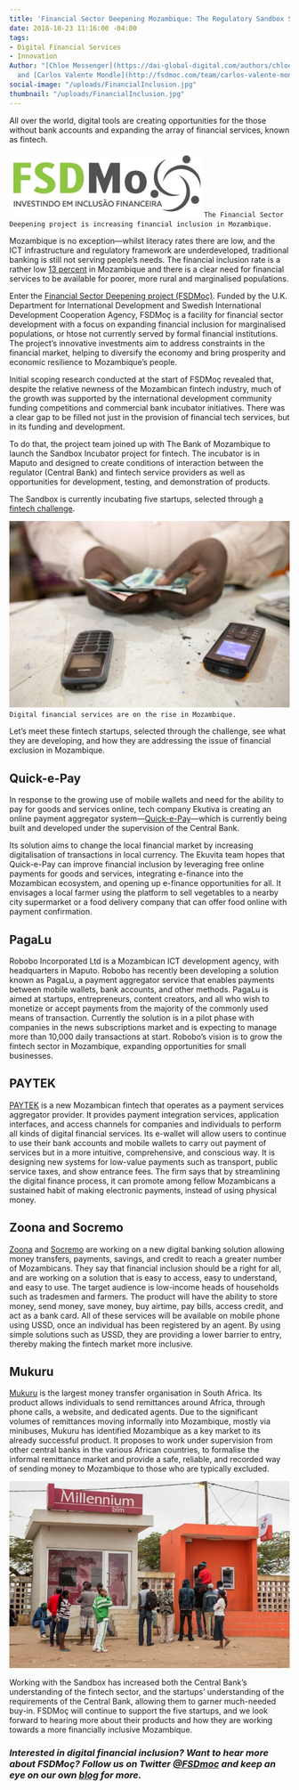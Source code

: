 ```yaml
---
title: 'Financial Sector Deepening Mozambique: The Regulatory Sandbox Startups'
date: 2018-10-23 11:16:00 -04:00
tags:
- Digital Financial Services
- Innovation
Author: "[Chloe Messenger](https://dai-global-digital.com/authors/chloe-messenger/)
  and [Carlos Valente Mondle](http://fsdmoc.com/team/carlos-valente-mondle/)"
social-image: "/uploads/FinancialInclusion.jpg"
thumbnail: "/uploads/FinancialInclusion.jpg"
---
```


All over the world, digital tools are creating opportunities for the those without bank accounts and expanding the array of financial services, known as fintech.

![FSDM-08280e.jpg](/uploads/FSDM-08280e.jpg)`The Financial Sector Deepening project is increasing financial inclusion in Mozambique.`

Mozambique is no exception—whilst literacy rates there are low, and the ICT infrastructure and regulatory framework are underdeveloped, traditional banking is still not serving people’s needs. The financial inclusion rate is a rather low [13 percent](https://uncdf-cdn.azureedge.net/media-manager/86055?sv=2016-05-31&sr=b&sig=aUjmuD2ZtJsftoK7ZR4O1JULKqqAETmoMlyw6sGwZAo%3D&se=2018-10-20T16%3A34%3A14Z&sp=r) in Mozambique and there is a clear need for financial services to be available for poorer, more rural and marginalised populations.

<!--more-->

Enter the [Financial Sector Deepening project (FSDMoç)](https://www.dai.com/our-work/projects/mozambique-financial-sector-deepening-fsdmoc). Funded by the U.K. Department for International Development and Swedish International Development Cooperation Agency, FSDMoç is a facility for financial sector development with a focus on expanding financial inclusion for marginalised populations, or htose not currently served by formal financial institutions. The project’s innovative investments aim to address constraints in the financial market, helping to diversify the economy and bring prosperity and economic resilience to Mozambique’s people.

Initial scoping research conducted at the start of FSDMoç revealed that, despite the relative newness of the Mozambican fintech industry, much of the growth was supported by the international development community funding competitions and commercial bank incubator initiatives. There was a clear gap to be filled not just in the provision of financial tech services, but in its funding and development.

To do that, the project team joined up with The Bank of Mozambique to launch the Sandbox Incubator project for fintech. The incubator is in Maputo and designed to create conditions of interaction between the regulator (Central Bank) and fintech service providers as well as opportunities for development, testing, and demonstration of products.

The Sandbox is currently incubating five startups, selected through [a fintech challenge](http://fsdmoc.com/fsdmoc-addressing-financial-sector-regulation-challenges-regulatory-sandbox-story/).

![phone-9b944e.jpg](/uploads/phone-9b944e.jpg)`Digital financial services are on the rise in Mozambique.`

Let’s meet these fintech startups, selected through the challenge, see what they are developing, and how they are addressing the issue of financial exclusion in Mozambique.

## Quick-e-Pay

In response to the growing use of mobile wallets and need for the ability to pay for goods and services online, tech company Ekutiva is creating an online payment aggregator system—[Quick-e-Pay](http://www.quickepay.co.mz)—which is currently being built and developed under the supervision of the Central Bank.

Its solution aims to change the local financial market by increasing digitalisation of transactions in local currency. The Ekuvita team hopes that Quick-e-Pay ​can improve financial inclusion by leveraging free online payments for goods and services, integrating e-finance into the Mozambican ecosystem, and opening up e-finance opportunities for all. It envisages a local farmer using the platform to sell vegetables to a nearby city supermarket or a food delivery company that can offer food online with payment confirmation.

## PagaLu

Robobo Incorporated Ltd is a Mozambican ICT development agency, with headquarters in Maputo. Robobo has recently been developing a solution known as PagaLu, a payment aggregator service that enables payments between mobile wallets, bank accounts, and other methods. PagaLu is aimed at startups, entrepreneurs, content creators, and all who wish to monetize or accept payments from the majority of the commonly used means of transaction. Currently the solution is in a pilot phase with companies in the news subscriptions market and is expecting to manage more than 10,000 daily transactions at start. Robobo’s vision is to grow the fintech sector in Mozambique, expanding opportunities for small businesses.

## PAYTEK

[PAYTEK](http://paytek-africa.com) is a new Mozambican fintech that operates as a payment services aggregator provider. It provides payment integration services, application interfaces, and access channels for companies and individuals to perform all kinds of digital financial services. Its e-wallet will allow users to continue to use their bank accounts and mobile wallets to carry out payment of services but in a more intuitive, comprehensive, and conscious way. It is designing new systems for low-value payments such as transport, public service taxes, and show entrance fees. The firm says that by streamlining the digital finance process, it can promote among fellow Mozambicans a sustained habit of making electronic payments, instead of using physical money.

## Zoona and Socremo

[Zoona](https://ilovezoona.com/) and [Socremo](http://www.socremo.com/) are working on a new digital banking solution allowing money transfers, payments, savings, and credit to reach a greater number of Mozambicans. They say that financial inclusion should be a right for all, and are working on a solution that is easy to access, easy to understand, and easy to use. The target audience is low-income heads of households such as tradesmen and farmers. The product will have the ability to store money, send money, save money, buy airtime, pay bills, access credit, and act as a bank card. All of these services will be available on mobile phone using USSD, once an individual has been registered by an agent. By using simple solutions such as USSD, they are providing a lower barrier to entry, thereby making the fintech market more inclusive.

## Mukuru

[Mukuru](https://www.mukuru.com) is the largest money transfer organisation in South Africa. Its product allows individuals to send remittances around Africa, through phone calls, a website, and dedicated agents. Due to the significant volumes of remittances moving informally into Mozambique, mostly via minibuses, Mukuru has identified Mozambique as a key market to its already successful product. It proposes to work under supervision from other central banks in the various African countries, to formalise the informal remittance market and provide a safe, reliable, and recorded way of sending money to Mozambique to those who are typically excluded.

![MM.jpg](/uploads/MM.jpg)

Working with the Sandbox has increased both the Central Bank’s understanding of the fintech sector, and the startups’ understanding of the requirements of the Central Bank, allowing them to garner much-needed buy-in.  FSDMoç will continue to support the five startups, and we look forward to hearing more about their products and how they are working towards a more financially inclusive Mozambique.

### *Interested in digital financial inclusion? Want to hear more about FSDMoç? Follow us on Twitter [@FSDmoc](https://twitter.com/fsdmoc_?lang=en) and keep an eye on our own [blog](http://fsdmoc.com/blog/) for more.*